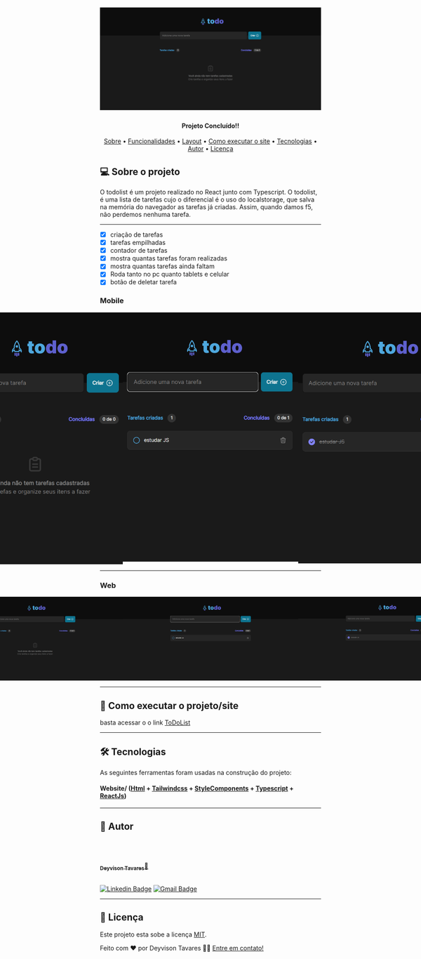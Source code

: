 <h1 align="center">
    <img alt= "LogoToDoList" src="./src/assets/LOGO.png" />
</h1>

<h4 align="center"> 
     Projeto Concluído!! 	
</h4>

<p align="center">
 <a href="#-sobre-o-projeto">Sobre</a> •
 <a href="#-funcionalidades">Funcionalidades</a> •
 <a href="#-layout">Layout</a> • 
 <a href="#-como-executar-o-projeto">Como executar o site</a> • 
 <a href="#-tecnologias">Tecnologias</a> • 
 <a href="#-autor">Autor</a> • 
 <a href="#user-content--licença">Licença</a>
</p>

## 💻 Sobre o projeto

O todolist é um projeto realizado no React junto com Typescript.
O todolist, é uma lista de tarefas
cujo o diferencial é o uso do localstorage, que salva na memória do navegador as tarefas já criadas. Assim, quando damos f5, não perdemos nenhuma tarefa.

---

- [x] criação de tarefas
- [x] tarefas empilhadas
- [x] contador de tarefas
- [x] mostra quantas tarefas foram realizadas
- [x] mostra quantas tarefas ainda faltam
- [x] Roda tanto no pc quanto tablets e celular
- [x] botão de deletar tarefa

### Mobile

<p align="center" style="display: flex; align-items: flex-start; justify-content: center;">
  <img alt="Todolist" title="#todolist" src="./src/assets/MOBI 1.png" width="400px">

  <img alt="Todolist" title="#todolist" src="./src/assets/MOBI 2.png" width="400px">

  <img alt="Todolist" title="#todolist" src="./src/assets/MOBI 3.png" width="400px">
</p>

---

### Web

<p align="center" style="display: flex; align-items: flex-start; justify-content: center;">
  <img alt="Todolist" title="#todolist" src="./src/assets/WEB 1.png" width="400px">

  <img alt="Todolist" title="#todolist" src="./src/assets/WEB 2.png" width="400px">

  <img alt="Todolist" title="#todolist" src="./src/assets/WEB 3.png" width="400px">
</p>

---

## 🚀 Como executar o projeto/site

basta acessar o o link
[ToDoList](https://to-do-list-mu-beryl.vercel.app/)

---

## 🛠 Tecnologias

As seguintes ferramentas foram usadas na construção do projeto:

#### **Website**/ ([Html](https://devdocs.io/html//) + [Tailwindcss](https://tailwindcss.com/) + [StyleComponents](https://styled-components.com/) + [Typescript](https://devdocs.io/typescript/) + [ReactJs](https://pt-br.reactjs.org/docs/cdn-links.html))

---

## 🦸 Autor

<br/>
<a href="https://github.com/DeyvisonTav">
 <img style="border-radius: 100%;" src="https://avatars.githubusercontent.com/u/101512004?v=4" width="100px;" alt=""/>
 <br />
 <br/>
 <sub><b>Deyvison Tavares</b></sub>🚀</a>
 <br />
 <br />

[![Linkedin Badge](https://img.shields.io/badge/-Deyvison-blue?style=flat-square&logo=Linkedin&logoColor=white&link=https://www.linkedin.com/in/deyvison-tavares/)](https://www.linkedin.com/in/deyvison-tavares/)
[![Gmail Badge](https://img.shields.io/badge/-deyvisontav@gmail.com-c14438?style=flat-square&logo=Gmail&logoColor=white&link=mailto:deyvisontav.com)](mailto:deyvisontav@gmail.com)

---

## 📝 Licença

Este projeto esta sobe a licença [MIT](./LICENSE).

Feito com ❤️ por Deyvison Tavares 👋🏽 [Entre em contato!](https://www.linkedin.com/in/deyvison-tavares/)
